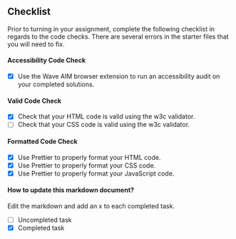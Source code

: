 ## Checklist

Prior to turning in your assignment, complete the following checklist in regards to the code checks. There are several errors in the starter files that you will need to fix.

#### Accessibility Code Check

- [x] Use the Wave AIM browser extension to run an accessibility audit on your completed solutions.

#### Valid Code Check

- [x] Check that your HTML code is valid using the w3c validator.
- [ ] Check that your CSS code is valid using the w3c validator.

#### Formatted Code Check

- [x] Use Prettier to properly format your HTML code.
- [x] Use Prettier to properly format your CSS code.
- [x] Use Prettier to properly format your JavaScript code.

#### How to update this markdown document?

Edit the markdown and add an x to each completed task.

- [ ] Uncompleted task
- [x] Completed task
